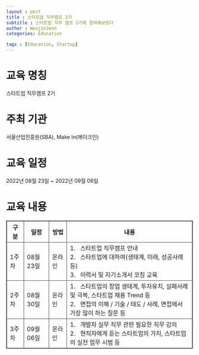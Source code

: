 ```yaml
---
layout : post
title : 스타트업 직무캠프 2기
subtitle : 스타트업 직무 캠프 2기에 참여해보았다
author : WoojinJeon
categories: Education

tags : [Education, Startup]
---
```


# 교육 명칭
스타트업 직무캠프 2기
# 주최 기관
서울산업진흥원(SBA), Make In(메이크인)
# 교육 일정
2022년 08월 23일 ~ 2022년 09월 06일

# 교육 내용

<table style = "border: 1px solid #444444; border-collapse: collapse;">
    <tr>
        <th style = "border: 1px solid #444444;">구분</th>
        <th style = "border: 1px solid #444444;">일정</th>
        <th style = "border: 1px solid #444444;">방법</th>
        <th style = "border: 1px solid #444444;">내용</th>
    </tr>
    <tr>
        <td style = "border: 1px solid #444444;">1주차</td>
        <td style = "border: 1px solid #444444;">08월 23일</td>
        <td style = "border: 1px solid #444444;">온라인</td>
        <td style = "border: 1px solid #444444;">
            1. &nbsp;&nbsp;스타트업 직무캠프 안내<br/>
            2. &nbsp;&nbsp;스타트업에 대하여(생태계, 미래, 성공사례 등)<br/>
            3. &nbsp;&nbsp;이력서 및 자기소개서 코칭 교육<br/>
        </td>
    </tr>
    <tr>
        <td style = "border: 1px solid #444444;">2주차</td>
        <td style = "border: 1px solid #444444;">08월 30일</td>
        <td style = "border: 1px solid #444444;">온라인</td>
        <td style = "border: 1px solid #444444;">
            1. &nbsp;&nbsp;스타트업의 창업 생태계, 투자유치, 실패사례 및 극복, 스타트업 채용 Trend 등<br/>
            2. &nbsp;&nbsp;면접의 이해 / 기술 / 태도 / 사례, 면접에서 가장 많이 하는 질문 등<br/>
        </td>
    </tr>
    <tr>
        <td style = "border: 1px solid #444444;">3주차</td>
        <td style = "border: 1px solid #444444;">09월 06일</td>
        <td style = "border: 1px solid #444444;">온라인</td>
        <td style = "border: 1px solid #444444;">
            1. &nbsp;&nbsp;개발자 실무 직무 관련 필요한 직무 강의<br/>
            2. &nbsp;&nbsp;현직자에게 듣는 스타트업의 가치, 스타트업의 실전 업무 시범 등<br/>
        </td>
    </tr>
</table>

